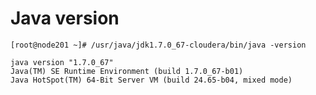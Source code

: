 # Java version
`[root@node201 ~]# /usr/java/jdk1.7.0_67-cloudera/bin/java -version`
```
java version "1.7.0_67"
Java(TM) SE Runtime Environment (build 1.7.0_67-b01)
Java HotSpot(TM) 64-Bit Server VM (build 24.65-b04, mixed mode)
```